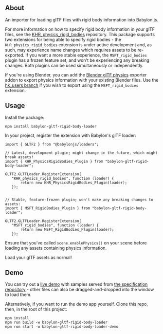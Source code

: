 ## About

An importer for loading glTF files with rigid body information into Babylon.js.

For more information on how to specify rigid body information in your glTF files, see the [KHR_physics_rigid_bodies](https://github.com/eoineoineoin/glTF_Physics) repository. This package supports two extensions for being able to specify rigid bodies - the `KHR_physics_rigid_bodies` extension is under active development and, as such, may experience name changes which requires assets to be re-exported. If you want a more stable experience, the `MSFT_rigid_bodies` plugin has a frozen feature set, and won't be experiencing any breaking changes. Both plugins can be used simultaneously or independently.

If you're using Blender, you can add the [Blender glTF physics](https://github.com/eoineoineoin/glTF_Physics_Blender_Exporter) exporter addon to export physics information with your existing Blender files. Use the [hk_users branch](https://github.com/eoineoineoin/glTF_Physics_Blender_Exporter/tree/hk_users) if you wish to export using the `MSFT_rigid_bodies` extension.

## Usage

Install the package:

```
npm install babylon-gltf-rigid-body-loader
```

In your project, register the extension with Babylon's glTF loader:

```
import { GLTF2 } from "@babylonjs/loaders";

// Latest, development plugin; might change in the future, which might break assets!
import { KHR_PhysicsRigidBodies_Plugin } from "babylon-gltf-rigid-body-loader";

GLTF2.GLTFLoader.RegisterExtension(
   "KHR_physics_rigid_bodies", function (loader) {
       return new KHR_PhysicsRigidBodies_Plugin(loader);
   });


// Stable, feature-frozen plugin; won't make any breaking changes to assets:
import { MSFT_RigidBodies_Plugin } from "babylon-gltf-rigid-body-loader";

GLTF2.GLTFLoader.RegisterExtension(
   "MSFT_rigid_bodies", function (loader) {
       return new MSFT_RigidBodies_Plugin(loader);
   });
```

Ensure that you've called `scene.enablePhysics()` on your scene before loading any assets containing physics information.

Load your glTF assets as normal!

## Demo

You can try out a [live demo](https://eoineoineoin.github.io/glTF_Physics_Babylon/packages/demo/dist/) with samples served from [the specification repository](https://github.com/eoineoineoin/glTF_Physics/tree/master/samples/) - other files can also be dragged-and-dropped into the window to load them.

Alternatively, if you want to run the demo app yourself. Clone this repo, then, in the root of this project:

```
npm install
npm run build -w babylon-gltf-rigid-body-loader
npm run start -w babylon-gltf-rigid-body-loader-demo
```
